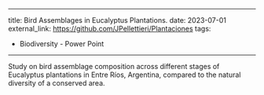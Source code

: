 
---
title: Bird Assemblages in Eucalyptus Plantations.
date: 2023-07-01
external_link: https://github.com/JPellettieri/Plantaciones
tags:
  - Biodiversity - Power Point
---

Study on bird assemblage composition across different stages of Eucalyptus plantations in Entre Ríos, Argentina, compared to the natural diversity of a conserved area.  
